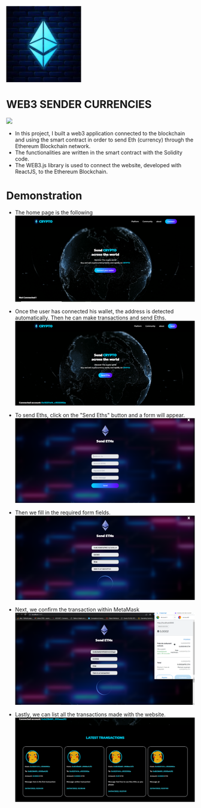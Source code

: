<img src="pictures/eth4.jpg" alt="icon" width="200"/>

# WEB3 SENDER CURRENCIES
![](https://img.shields.io/badge/Blockchain-Solidity-orange)
- In this project, I built a web3 application connected to the blockchain and using the smart contract in order to send Eth (currency) through the Ethereum Blockchain network.
- The functionalities are written in the smart contract with the Solidity code.
- The WEB3.js library is used to connect the website, developed with ReactJS, to the Ethereum Blockchain.

# Demonstration
- The home page is the following 
 ![](pictures/1.png)

- Once the user has connected his wallet, the address is detected automatically. Then he can make transactions and send Eths. 
 ![](pictures/2.png)

- To send Eths, click on the "Send Eths" button and a form will appear.
![](pictures/3.png)

- Then we fill in the required form fields.
![](pictures/4.png)

- Next, we confirm the transaction within MetaMask
![](pictures/5.png)

- Lastly, we can list all the transactions made with the website.
![](pictures/6.png)

